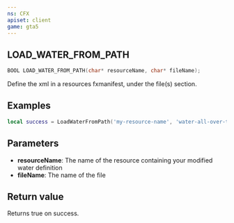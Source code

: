 ```yaml
---
ns: CFX
apiset: client
game: gta5
---
```

## LOAD_WATER_FROM_PATH

```c
BOOL LOAD_WATER_FROM_PATH(char* resourceName, char* fileName);
```

Define the xml in a resources fxmanifest, under the file(s) section.

## Examples

```lua
local success = LoadWaterFromPath('my-resource-name', 'water-all-over-the-place.xml')
```

## Parameters
* **resourceName**: The name of the resource containing your modified water definition
* **fileName**: The name of the file

## Return value
Returns true on success.